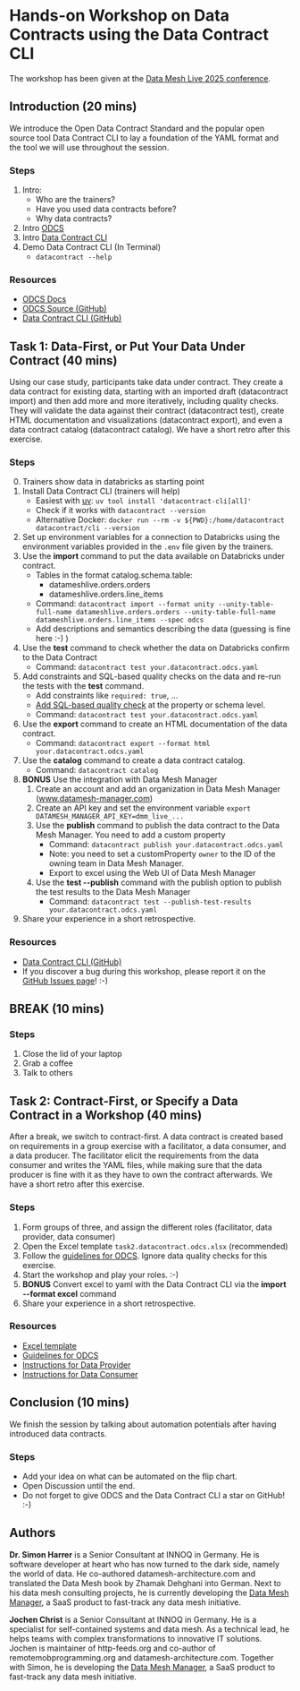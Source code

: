 # Hands-on Workshop on Data Contracts using the Data Contract CLI

The workshop has been given at the [Data Mesh Live 2025 conference](https://2025.datameshlive.com/program/data-contract-workshop-using-open-source-tooling/).

## Introduction (20 mins)

We introduce the Open Data Contract Standard and the popular open source tool Data Contract CLI to lay a foundation of the YAML format and the tool we will use throughout the session.

### Steps

1. Intro:
   - Who are the trainers?
   - Have you used data contracts before?
   - Why data contracts?
2. Intro [ODCS](https://bitol-io.github.io/open-data-contract-standard/)
3. Intro [Data Contract CLI](https://github.com/datacontract/datacontract-cli)
4. Demo Data Contract CLI (In Terminal)
   - `datacontract --help`

### Resources
- [ODCS Docs](https://bitol-io.github.io/open-data-contract-standard/)
- [ODCS Source (GitHub)](https://github.com/bitol-io/open-data-contract-standard)
- [Data Contract CLI (GitHub)](https://github.com/datacontract/datacontract-cli)

## Task 1: Data-First, or Put Your Data Under Contract (40 mins)

Using our case study, participants take data under contract. They create a data contract for existing data, starting with an imported draft (datacontract import) and then add more and more iteratively, including quality checks. They will validate the data against their contract (datacontract test), create HTML documentation and visualizations (datacontract export), and even a data contract catalog (datacontract catalog). We have a short retro after this exercise.

### Steps
0. Trainers show data in databricks as starting point
1. Install Data Contract CLI (trainers will help)
   - Easiest with [uv](https://docs.astral.sh/uv/): `uv tool install 'datacontract-cli[all]'`
   - Check if it works with `datacontract --version`
   - Alternative Docker: `docker run --rm -v ${PWD}:/home/datacontract datacontract/cli --version`
2. Set up environment variables for a connection to Databricks using the environment variables provided in the `.env` file given by the trainers.
3. Use the **import** command to put the data available on Databricks under contract.
   - Tables in the format catalog.schema.table: 
       - datameshlive.orders.orders
       - datameshlive.orders.line_items
   - Command: `datacontract import --format unity --unity-table-full-name datameshlive.orders.orders --unity-table-full-name datameshlive.orders.line_items --spec odcs`
   - Add descriptions and semantics describing the data (guessing is fine here :-) )
4. Use the **test** command to check whether the data on Databricks confirm to the Data Contract
   - Command: `datacontract test your.datacontract.odcs.yaml`
5. Add constraints and SQL-based quality checks on the data and re-run the tests with the **test** command.
    - Add constraints like `required: true`, ...
    - [Add SQL-based quality check](https://bitol-io.github.io/open-data-contract-standard/latest/#sql) at the property or schema level.
    - Command: `datacontract test your.datacontract.odcs.yaml`
6. Use the **export** command to create an HTML documentation of the data contract. 
   - Command: `datacontract export --format html your.datacontract.odcs.yaml`
7. Use the **catalog** command to create a data contract catalog.
   - Command: `datacontract catalog`
8. **BONUS** Use the integration with Data Mesh Manager
    1. Create an account and add an organization in Data Mesh Manager (www.datamesh-manager.com)
    2. Create an API key and set the environment variable `export DATAMESH_MANAGER_API_KEY=dmm_live_...` 
    3. Use the **publish** command to publish the data contract to the Data Mesh Manager. You need to add a custom property
       - Command: `datacontract publish your.datacontract.odcs.yaml`
       - Note: you need to set a customProperty `owner` to the ID of the owning team in Data Mesh Manager.
       - Export to excel using the Web UI of Data Mesh Manager
    4. Use the **test --publish** command with the publish option to publish the test results to the Data Mesh Manager
       - Command: `datacontract test --publish-test-results your.datacontract.odcs.yaml`
9. Share your experience in a short retrospective.

### Resources
- [Data Contract CLI (GitHub)](https://github.com/datacontract/datacontract-cli)
- If you discover a bug during this workshop, please report it on the [GitHub Issues page](https://github.com/datacontract/datacontract-cli/issues)! :-)

## BREAK (10 mins)

### Steps
1. Close the lid of your laptop
2. Grab a coffee
3. Talk to others

## Task 2: Contract-First, or Specify a Data Contract in a Workshop (40 mins)

After a break, we switch to contract-first. A data contract is created based on requirements in a group exercise with a facilitator, a data consumer, and a data producer. The facilitator elicit the requirements from the data consumer and writes the YAML files, while making sure that the data producer is fine with it as they have to own the contract afterwards. We have a short retro after this exercise.

### Steps
1. Form groups of three, and assign the different roles (facilitator, data provider, data consumer)
2. Open the Excel template `task2.datacontract.odcs.xlsx` (recommended)
3. Follow the [guidelines for ODCS](http://datacontract.com/workshop#guidelines-for-odcs). Ignore data quality checks for this exercise.
4. Start the workshop and play your roles. :-)
5. **BONUS** Convert excel to yaml with the Data Contract CLI via the **import --format excel** command
6. Share your experience in a short retrospective.

### Resources
- [Excel template](https://github.com/datacontract/open-data-contract-standard-excel-template)
- [Guidelines for ODCS](http://datacontract.com/workshop#guidelines-for-odcs)
- [Instructions for Data Provider](task2-dataprovider.md)
- [Instructions for Data Consumer](task2-dataconsumer.md)

## Conclusion (10 mins)

We finish the session by talking about automation potentials after having introduced data contracts.

### Steps
- Add your idea on what can be automated on the flip chart.
- Open Discussion until the end.
- Do not forget to give ODCS and the Data Contract CLI a star on GitHub! :-)

## Authors

**Dr. Simon Harrer** is a Senior Consultant at INNOQ in Germany. He is software developer at heart who has now turned to the dark side, namely the world of data. He co-authored datamesh-architecture.com and translated the Data Mesh book by Zhamak Dehghani into German. Next to his data mesh consulting projects, he is currently developing the [Data Mesh Manager](https://www.datamesh-manager.com), a SaaS product to fast-track any data mesh initiative.

**Jochen Christ** is a Senior Consultant at INNOQ in Germany. He is a specialist for self-contained systems and data mesh. As a technical lead, he helps teams with complex transformations to innovative IT solutions. Jochen is maintainer of http-feeds.org and co-author of remotemobprogramming.org and datamesh-architecture.com. Together with Simon, he is developing the [Data Mesh Manager](https://www.datamesh-manager.com), a SaaS product to fast-track any data mesh initiative.

